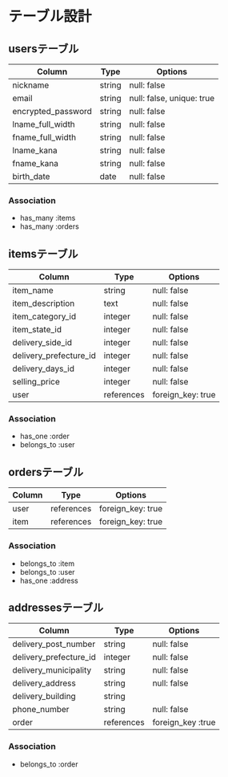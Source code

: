 # テーブル設計

## usersテーブル

| Column                     | Type    | Options                   |
| -------------------------- | ------- | ------------------------- |
| nickname                   | string  | null: false               |
| email                      | string  | null: false, unique: true |
| encrypted_password         | string  | null: false               |
| lname_full_width           | string  | null: false               |
| fname_full_width           | string  | null: false               |
| lname_kana                 | string  | null: false               |
| fname_kana                 | string  | null: false               |
| birth_date                 | date    | null: false               |


### Association

- has_many :items
- has_many :orders

## itemsテーブル

| Column                    | Type        | Options           |
| ------------------------- | ----------- | ----------------- |
| item_name                 | string      | null: false       |
| item_description          | text        | null: false       |
| item_category_id          | integer     | null: false       |
| item_state_id             | integer     | null: false       |
| delivery_side_id          | integer     | null: false       |
| delivery_prefecture_id    | integer     | null: false       |
| delivery_days_id          | integer     | null: false       |
| selling_price             | integer     | null: false       |
| user                      | references  | foreign_key: true |

### Association

- has_one :order
- belongs_to :user

## ordersテーブル

| Column                | Type       | Options           |
| --------------------- | ---------- | ----------------- |
| user                  | references | foreign_key: true |
| item                  | references | foreign_key: true |

### Association

- belongs_to :item
- belongs_to :user
- has_one :address

## addressesテーブル

| Column                   | Type        | Options           |
| ------------------------ | ----------- | ----------------- |
| delivery_post_number     | string      | null: false       |
| delivery_prefecture_id   | integer     | null: false       |
| delivery_municipality    | string      | null: false       |
| delivery_address         | string      | null: false       |
| delivery_building        | string      |                   |
| phone_number             | string      | null: false       |
| order                    | references  | foreign_key :true |

### Association
- belongs_to :order